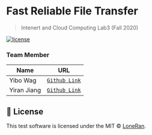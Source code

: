 # Fast Reliable File Transfer
> Intenert and Cloud Computing Lab3 (Fall 2020)

 [![license](https://img.shields.io/github/license/nhn/tui.editor.svg)](https://github.com/nhn/tui.editor/blob/master/LICENSE)

### Team Member

| Name | URL |
| --- | --- |
| Yibo Wag| [`Github Link`](https://github.com/LoneRan) |
| Yiran Jiang| [`Github Link`](https://github.com/Yiran-Jiang) |

## 📜 License

This test software is licensed under the MIT © [LoneRan](https://github.com/LoneRan).
